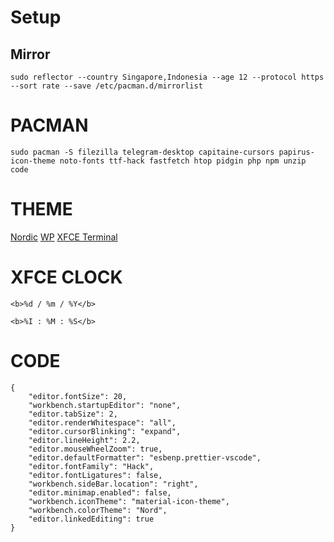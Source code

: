 # Setup
## Mirror
```
sudo reflector --country Singapore,Indonesia --age 12 --protocol https --sort rate --save /etc/pacman.d/mirrorlist
```
# PACMAN
```
sudo pacman -S filezilla telegram-desktop capitaine-cursors papirus-icon-theme noto-fonts ttf-hack fastfetch htop pidgin php npm unzip code
```
# THEME 
[Nordic](https://www.pling.com/s/XFCE/p/1267246)
[WP](https://unsplash.com/photos/silhouette-of-trees-covered-by-fog-KT3WlrL_bsg)
[XFCE Terminal](https://github.com/nordtheme/xfce-terminal/blob/develop/src/nord.theme)
# XFCE CLOCK
```
<b>%d / %m / %Y</b>
```
```
<b>%I : %M : %S</b>
```
# CODE
```
{
    "editor.fontSize": 20,
    "workbench.startupEditor": "none",
    "editor.tabSize": 2,
    "editor.renderWhitespace": "all",
    "editor.cursorBlinking": "expand",
    "editor.lineHeight": 2.2,
    "editor.mouseWheelZoom": true,
    "editor.defaultFormatter": "esbenp.prettier-vscode",
    "editor.fontFamily": "Hack",
    "editor.fontLigatures": false,
    "workbench.sideBar.location": "right",
    "editor.minimap.enabled": false,
    "workbench.iconTheme": "material-icon-theme",
    "workbench.colorTheme": "Nord",
    "editor.linkedEditing": true
}
```
